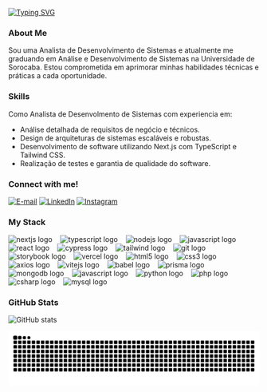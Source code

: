 <img align="right" alt="" height="300px" src="./me.png">

[![Typing SVG](https://readme-typing-svg.demolab.com?font=Fira+Code&weight=600&size=25&pause=1000&color=843DFF&random=false&width=435&height=40&lines=Ol%C3%A1%2C+eu+sou+a+Giovana+Miranda!+%F0%9F%91%BE%F0%9F%93%9A%F0%9F%92%99)](https://git.io/typing-svg)


<h3 align="left">About Me</h3>
<p align="left">Sou uma Analista de Desenvolvimento de Sistemas e atualmente me graduando em Análise e Desenvolvimento de Sistemas na Universidade de Sorocaba. Estou comprometida em aprimorar minhas habilidades técnicas e práticas a cada oportunidade.

<h3 align="left">Skills</h3>
<p align="left">Como Analista de Desenvolmento de Sistemas com experiencia em:
  <ul>
    <li>Análise detalhada de requisitos de negócio e técnicos.</li>
    <li>Design de arquiteturas de sistemas escaláveis e robustas.</li>
    <li>Desenvolvimento de software utilizando Next.js com TypeScript e Tailwind CSS.</li>
    <li>Realização de testes e garantia de qualidade do software.</li>
  </ul>

<h3 align="left">Connect with me!</h3>

[![E-mail](https://img.shields.io/badge/-Email-000?style=for-the-badge&logo=microsoft-outlook&logoColor=843DFF&color:FFF)](giovanademiranda03@gmail.com)
[![LinkedIn](https://img.shields.io/badge/-LinkedIn-000?style=for-the-badge&logo=linkedin&logoColor=843DFF&color:FFF)](https://www.linkedin.com/in/giovana-de-miranda/)
[![Instagram](https://img.shields.io/badge/-Instagram-000?style=for-the-badge&logo=instagram&logoColor=843DFF&color:FFF)](https://www.instagram.com/gioymir/)

<h3 align="left">My Stack</h3>

<div align="left">
  <img src="https://cdn.jsdelivr.net/gh/devicons/devicon/icons/nextjs/nextjs-original.svg"height="25" alt="nextjs logo"  />
  <img width="8" />
  <img src="https://cdn.jsdelivr.net/gh/devicons/devicon@latest/icons/typescript/typescript-original.svg" height="25" alt="typescript logo"  />
  <img width="8" />        
  <img src="https://cdn.jsdelivr.net/gh/devicons/devicon@latest/icons/nodejs/nodejs-original.svg" height="25" alt="nodejs logo"/>
  <img width="8" />
  <img src="https://cdn.jsdelivr.net/gh/devicons/devicon/icons/javascript/javascript-plain.svg" height="25" alt="javascript logo"  />
  <img width="8" />
  <img src="https://cdn.jsdelivr.net/gh/devicons/devicon/icons/react/react-original.svg" height="25" alt="react logo"  />
  <img width="8" />
  <img src="https://cdn.jsdelivr.net/gh/devicons/devicon@latest/icons/cypressio/cypressio-original.svg" height="25" alt="cypress logo" />
  <img width="8" />     
  <img src="https://cdn.jsdelivr.net/gh/devicons/devicon@latest/icons/tailwindcss/tailwindcss-original.svg" height="25" alt="tailwind logo"  />
  <img width="8" />
  <img src="https://cdn.jsdelivr.net/gh/devicons/devicon@latest/icons/git/git-original.svg" height="25" alt="git logo" />
  <img width="8" />    
  <img src="https://cdn.jsdelivr.net/gh/devicons/devicon@latest/icons/storybook/storybook-original.svg" height="25" alt="storybook logo" />
  <img width="8" />    
  <img src="https://cdn.jsdelivr.net/gh/devicons/devicon@latest/icons/vercel/vercel-original.svg"  height="25" alt="vercel logo" />
  <img width="8" />      
  <img src="https://cdn.jsdelivr.net/gh/devicons/devicon/icons/html5/html5-original.svg" height="25" alt="html5 logo"  />
  <img width="8" />
  <img src="https://cdn.jsdelivr.net/gh/devicons/devicon/icons/css3/css3-original.svg" height="25" alt="css3 logo"  />
  <img width="8" />
  <img src="https://cdn.jsdelivr.net/gh/devicons/devicon@latest/icons/axios/axios-plain.svg" height="25" alt="axios logo" />
  <img width="8" />
  <img src="https://cdn.jsdelivr.net/gh/devicons/devicon@latest/icons/vitejs/vitejs-original.svg" height="25" alt="vitejs logo" />
  <img width="8" />
  <img src="https://cdn.jsdelivr.net/gh/devicons/devicon@latest/icons/babel/babel-original.svg" height="25" alt="babel logo"  />
  <img width="8" />
  <img src="https://cdn.jsdelivr.net/gh/devicons/devicon@latest/icons/prisma/prisma-original.svg" height="25" alt="prisma logo" />
  <img width="8" />
  <img src="https://cdn.jsdelivr.net/gh/devicons/devicon@latest/icons/mongodb/mongodb-original.svg" height="25" alt="mongodb logo" />
  <img width="8" />        
  <img src="https://cdn.jsdelivr.net/gh/devicons/devicon@latest/icons/bootstrap/bootstrap-original.svg" height="25" alt="javascript logo"  />
  <img width="8" />      
  <img src="https://cdn.jsdelivr.net/gh/devicons/devicon@latest/icons/python/python-original.svg" height="25" alt="python logo"/>
  <img width="8" />     
  <img src="https://cdn.jsdelivr.net/gh/devicons/devicon@latest/icons/php/php-original.svg" height="25" alt="php logo"/>
  <img width="8" />   
  <img src="https://cdn.jsdelivr.net/gh/devicons/devicon@latest/icons/csharp/csharp-original.svg" height="25" alt="csharp logo"/>
  <img width="8" />   
  <img src="https://cdn.jsdelivr.net/gh/devicons/devicon/icons/mysql/mysql-original.svg" height="25" alt="mysql logo"  />
  <img width="8" />
</div>


<h3>GitHub Stats</h3>

![GitHub stats](https://github-readme-stats-git-masterrstaa-rickstaa.vercel.app/api?username=giovanademiranda&hide_title=true&show_icons=true&include_all_commits=false&count_private=true&line_height=25&hide=issues&bg_color=000&title_color=843DFF&text_color=FFF&border_radius=3&border_color=843DFF&icon_color=843DFF&theme=jolly)
<br>


<picture>
  <source media="(prefers-color-scheme: dark)" srcset="https://raw.githubusercontent.com/giovanademiranda/giovanademiranda/output/github-contribution-grid-snake-dark.svg">
  <source media="(prefers-color-scheme: light)" srcset="https://raw.githubusercontent.com/giovanademiranda/giovanademiranda/output/github-contribution-grid-snake.svg">
  <img alt="github contribution grid snake animation" src="https://raw.githubusercontent.com/giovanademiranda/giovanademiranda/output/github-contribution-grid-snake.svg">
</picture>
<br><br>


